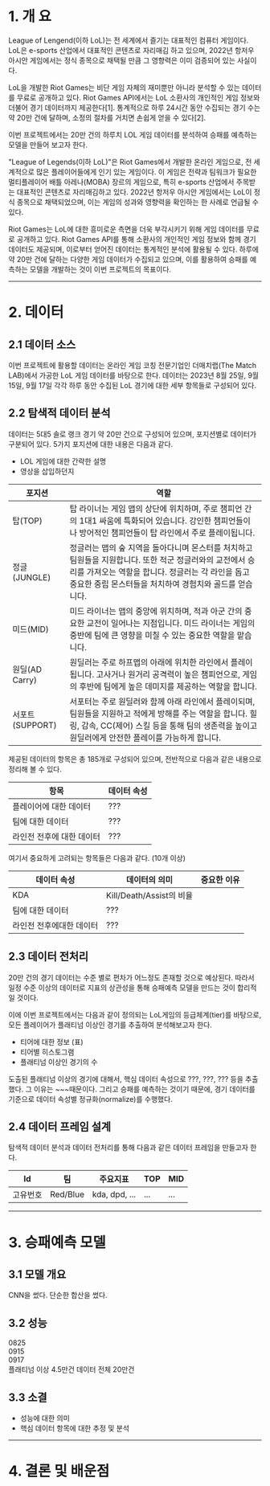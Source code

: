 # 1. 개 요
League of Lengend(이하 LoL)는 전 세계에서 즐기는 대표적인 컴퓨터 게임이다. 
LoL은 e-sports 산업에서 대표적인 콘텐츠로 자리매김 하고 있으며, 2022년 항저우 아시안 게임에서는 정식 종목으로 채택될 만큼 그 영향력은 이미 검증되어 있는 사실이다. 

LoL을 개발한 Riot Games는 비단 게임 자체의 재미뿐만 아니라 분석할 수 있는 데이터를 무료로 공개하고 있다. 
Riot Games API에서는 LoL 소환사의 개인적인 게임 정보와 더불어 경기 데이터까지 제공한다[1]. 
통계적으로 하루 24시간 동안 수집되는 경기 수는 약 20만 건에 달하며, 소정의 절차를 거치면 손쉽게 얻을 수 있다[2].

이번 프로젝트에서는 20만 건의 하루치 LOL 게임 데이터를 분석하여 승패를 예측하는 모델을 만들어 보고자 한다.




"League of Legends(이하 LoL)"은 Riot Games에서 개발한 온라인 게임으로, 전 세계적으로 많은 플레이어들에게 인기 있는 게임이다. 
이 게임은 전략과 팀워크가 필요한 멀티플레이어 배틀 아레나(MOBA) 장르의 게임으로, 특히 e-sports 산업에서 주목받는 대표적인 콘텐츠로 자리매김하고 있다. 
2022년 항저우 아시안 게임에서는 LoL이 정식 종목으로 채택되었으며, 이는 게임의 성과와 영향력을 확인하는 한 사례로 언급될 수 있다.

Riot Games는 LoL에 대한 흥미로운 측면을 더욱 부각시키기 위해 게임 데이터를 무료로 공개하고 있다. 
Riot Games API를 통해 소환사의 개인적인 게임 정보와 함께 경기 데이터도 제공되며, 이로부터 얻어진 데이터는 통계적인 분석에 활용될 수 있다. 
하루에 약 20만 건에 달하는 다양한 게임 데이터가 수집되고 있으며, 이를 활용하여 승패를 예측하는 모델을 개발하는 것이 이번 프로젝트의 목표이다.

<hr>


# 2. 데이터

## 2.1 데이터 소스
이번 프로젝트에 활용할 데이터는 온라인 게임 코칭 전문기업인 더매치랩(The Match LAB)에서 가공한 LoL 게임 데이터를 바탕으로 한다. 
데이터는 2023년 8월 25일, 9월 15일, 9월 17일 각각 하루 동안 수집된 LoL 경기에 대한 세부 항목들로 구성되어 있다.

## 2.2 탐색적 데이터 분석
데이터는 5대5 솔로 랭크 경기 약 20만 건으로 구성되어 있으며, 포지션별로 데이터가 구분되어 있다. 
5가지 포지션에 대한 내용은 다음과 같다.

* LOL 게임에 대한 간략한 설명
* 영상을 삽입하던지

| 포지션    |역할|
|--------|---|
| 탑(TOP) | 탑 라이너는 게임 맵의 상단에 위치하며, 주로 챔피언 간의 1대1 싸움에 특화되어 있습니다. 강인한 챔피언들이나 방어적인 챔피언들이 탑 라인에서 주로 플레이됩니다. |
| 정글(JUNGLE) | 정글러는 맵의 숲 지역을 돌아다니며 몬스터를 처치하고 팀원들을 지원합니다. 또한 적군 정글러와의 교전에서 승리를 가져오는 역할을 합니다. 정글러는 각 라인을 돕고 중요한 중립 몬스터들을 처치하여 경험치와 골드를 얻습니다. |
| 미드(MID) | 미드 라이너는 맵의 중앙에 위치하며, 적과 아군 간의 중요한 교전이 일어나는 지점입니다. 미드 라이너는 게임의 중반에 팀에 큰 영향을 미칠 수 있는 중요한 역할을 맡습니다. |
| 원딜(AD Carry) | 원딜러는 주로 하프맵의 아래에 위치한 라인에서 플레이됩니다. 고사거나 원거리 공격력이 높은 챔피언으로, 게임의 후반에 팀에게 높은 데미지를 제공하는 역할을 합니다. |
| 서포트(SUPPORT) | 서포터는 주로 원딜러와 함께 아래 라인에서 플레이되며, 팀원들을 지원하고 적에게 방해를 주는 역할을 합니다. 힐링, 감속, CC(제어) 스킬 등을 통해 팀의 생존력을 높이고 원딜러에게 안전한 플레이를 가능하게 합니다. |

제공된 데이터의 항목은 총 185개로 구성되어 있으며, 전반적으로 다음과 같은 내용으로 정리해 볼 수 있다.

| 항목             | 데이터 속성 |
|----------------|--------|
| 플레이어에 대한 데이터   | ???    |
| 팀에 대한 데이터      | ???    |
| 라인전 전후에 대한 데이터 |???|

여기서 중요하게 고려되는 항목들은 다음과 같다. (10개 이상)

| 데이터 속성 | 데이터의 의미     | 중요한 이유 |
|-------|-------------|--------|
| KDA   | Kill/Death/Assist의 비율 |
| 팀에 대한 데이터 | ???         |
| 라인전 전후에대한 데이터 | ???         |

## 2.3 데이터 전처리
20만 건의 경기 데이터는 수준 별로 편차가 어느정도 존재할 것으로 예상된다. 
따라서 일정 수준 이상의 데이터로 지표의 상관성을 통해 승패예측 모델을 만드는 것이 합리적일 것이다.

이에 이번 프로젝트에서는 다음과 같이 정의되는 LoL게임의 등급체계(tier)를 바탕으로, 모든 플레이어가 플래티넘 이상인 경기를 추출하여 분석해보고자 한다.

* 티어에 대한 정보 (표)
* 티어별 히스토그램
* 플래티넘 이상인 경기의 수

도출된 플래티넘 이상의 경기에 대해서, 핵심 데이터 속성으로 ???, ???, ??? 등을 추출했다. 
그 이유는 ~~~때문이다. 
그리고 승패를 예측하는 것이기 때문에, 경기 데이터를 기준으로 데이터 속성별 정규화(normalize)를 수행했다. 

## 2.4 데이터 프레임 설계
탐색적 데이터 분석과 데이터 전처리를 통해 다음과 같은 데이터 프레임을 만들고자 한다.

| Id  | 팀  | 주요지표 | TOP |MID|
|-----|-----|---------|-----|---|
| 고유번호 | Red/Blue | kda, dpd, ...| ... |...|
<hr>

# 3. 승패예측 모델

## 3.1 모델 개요
CNN을 썼다. 단순한 합산을 썼다.

## 3.2 성능
0825 <br>
0915 <br>
0917 <br>
플래티넘 이상 4.5만건
데이터 전체 20만건

## 3.3 소결
* 성능에 대한 의미
* 핵심 데이터 항목에 대한 추정 및 분석
<hr>

# 4. 결론 및 배운점


